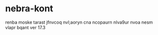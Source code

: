 # nebra-kont
renba moske tarast
jfnvcoq nvl;aoryn cna
ncopaurn nlva9ur nvoa
nesm vlapr bqant
ver 17.3
